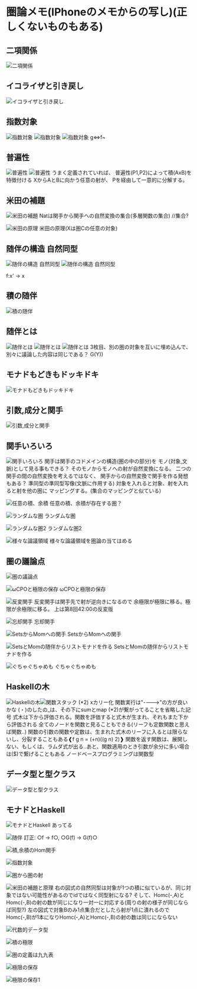 # 圏論メモ(IPhoneのメモからの写し)(正しくないものもある)

## 二項関係

![二項関係](画像\IMG_5411_result.png)

## イコライザと引き戻し

![イコライザと引き戻し](画像\IMG_5412_result.png)

## 指数対象

![指数対象](画像\IMG_5413_result.png)
![指数対象](画像\IMG_5414_result.png)
![指数対象](画像\IMG_5415_result.png)
g<=>f~

## 普遍性

![普遍性](画像\IMG_5417_result.png)
![普遍性](画像\IMG_5418_result.png)
うまく定義されていれば、
普遍性(P1,P2)によって積(AxB)を特徴付ける
XからAとBに向かう任意の射が、
Pを経由して一意的に分解する。

## 米田の補題

![米田の補題](画像\IMG_5419_result.png)
Natは関手から関手への自然変換の集合(多層関数の集合) //集合?

![米田の原理](画像\IMG_5420_result.png)
米田の原理(Xは圏Cの任意の対象)

## 随伴の構造 自然同型

![随伴の構造 自然同型](画像\IMG_5421_result.png)
![随伴の構造 自然同型](画像\IMG_5422_result.png)

f:x' -> x

## 積の随伴

![積の随伴](画像\IMG_5423_result.png)

## 随伴とは

![随伴とは](画像\IMG_5424_result.png)
![随伴とは](画像\IMG_5425_result.png)
![随伴とは](画像\IMG_5426_result.png)
3枚目、別の圏の対象を互いに埋め込んで、
別々に議論した内容は同じである？
G(Y))

## モナドもどきもドッキドキ

![モナドもどきもドッキドキ](画像\IMG_5427_result.png)

## 引数,成分と関手

![引数,成分と関手](画像\IMG_5428_result.png)

## 関手いろいろ

![関手いろいろ](画像\IMG_5429_result.png)
関手は関手のコドメインの構造(圏の中の部分)を
モノ(対象,文脈)として見る事もできる？
そのモノからモノへの射が自然変換になる。
二つの関手の間の自然変換を考えるではなく、
関手からの自然変換で関手を作る発想もある？
準同型の準同型写像(文脈に作用する)
対象を入れると対象、射を入れると射を他の圏に
マッピングする。(集合のマッピングと似ている)

![任意の積、余積](画像\IMG_5430_result.png)
任意の積、余積が存在する圏？

![ランダムな圏](画像\IMG_5431_result.png)
ランダムな圏

![ランダムな圏2](画像\IMG_5432_result.png)
ランダムな圏2

![様々な論議領域](画像\IMG_5433_result.png)
様々な論議領域を圏論の当てはめる

## 圏の議論点

![圏の議論点](画像\IMG_5434_result.png)

![ωCPOと極限の保存](画像\IMG_5435_result.png)
ωCPOと極限の保存

![反変関手](画像\IMG_5436_result.png)
反変関手は関手先で射が逆向きになるので
余極限が極限に移る。極限が余極限に移る。
上は第8回42:00の反変版

![忘却関手](画像\IMG_5437_result.png)
忘却関手

![SetsからMomへの関手](画像\IMG_5438_result.png)
SetsからMomへの関手

![SetsとMomの随伴からリストモナドを作る](画像\IMG_5439_result.png)
SetsとMomの随伴からリストモナドを作る

![ぐちゃぐちゃめも](画像\IMG_5440_result.png)
ぐちゃぐちゃめも

## Haskellの木

![Haskellの木](画像\IMG_5441_result.png)![関数スタック](画像\関数スタック.png)
(*2) xカリー化
関数実行は"---->"の方が良いかな
(・)のしたの_は、その下にsumとmap (*2)が繋がってることを省略した記号
式木は下から評価される。関数を評価すると式木が生まれ、それもまた下から評価される
全てのノードを関数と見ることもできる(リーフも定数関数と思えば関数..)
関数の引数の関数や定数は、生まれた式木のリーフに入るとは限らないし、分裂することもある❰f g n = (+n)((g n) 2)❱
関数を返す関数は、展開しない、もしくは、ラムダ式が出る..あと、関数適用のとき引数が余分に多い場合は($)で繋げることもある
ノードベースプログラミングは関数型

## データ型と型クラス

![データ型と型クラス](画像\IMG_5442_result.png)

## モナドとHaskell

![モナドとHaskell](画像\IMG_5443_result.png)
あってる

![随伴](画像\IMG_5444_result.png)
訂正: ○f -> f○, ○G(f) -> G(f)○

![積,余積のHom関手](画像\IMG_5445_result.png)

![指数対象](画像\IMG_5446_result.png)

![圏から圏の射](画像\IMG_5447_result.png)

![米田の補題と原理](画像\IMG_5448_result.png)
右の図式の自然同型は対象が1つの積に似ているが、同じ対象ではない可能性があるのでidではなく同型射になる?
そして、Homc(-,A)とHomc(-,B)の射の数が同じになり一対一に対応する(周りの射の様子が同じならば同型?)
左の図式で対象Bのみ1点集合だとしたら射が1点に潰れるのでHomc(-,B)が1本になりHomc(-,A)とHomc(-,B)の射の数は同じにならない

![代数的データ型](画像\IMG_5449_result.png)

![積の極限](画像\IMG_5450_result.png)

![圏の定義は九九表](画像\IMG_5452_result.png)

![極限の保存](画像\極限の保存.png)

![極限の保存1](画像\極限の保存1.png)
